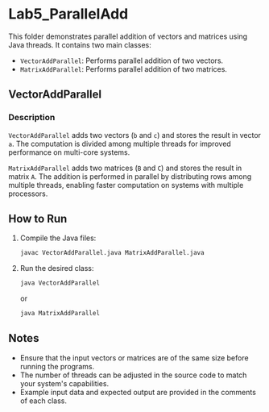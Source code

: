 # Lab5_ParallelAdd

This folder demonstrates parallel addition of vectors and matrices using Java threads. It contains two main classes:

- `VectorAddParallel`: Performs parallel addition of two vectors.
- `MatrixAddParallel`: Performs parallel addition of two matrices.

## VectorAddParallel

### Description

`VectorAddParallel` adds two vectors (`b` and `c`) and stores the result in vector `a`. The computation is divided among multiple threads for improved performance on multi-core systems.

`MatrixAddParallel` adds two matrices (`B` and `C`) and stores the result in matrix `A`. The addition is performed in parallel by distributing rows among multiple threads, enabling faster computation on systems with multiple processors.

## How to Run

1. Compile the Java files:
    ```sh
    javac VectorAddParallel.java MatrixAddParallel.java
    ```
2. Run the desired class:
    ```sh
    java VectorAddParallel
    ```
    or
    ```sh
    java MatrixAddParallel
    ```

## Notes

- Ensure that the input vectors or matrices are of the same size before running the programs.
- The number of threads can be adjusted in the source code to match your system's capabilities.
- Example input data and expected output are provided in the comments of each class.